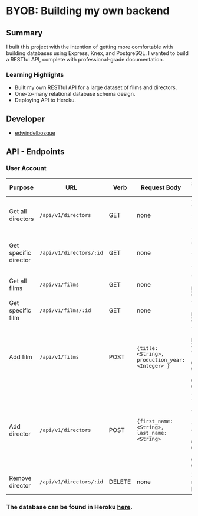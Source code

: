# BYOB: Building my own backend

## Summary
I built this project with the intention of getting more comfortable with building databases using Express, Knex, and PostgreSQL. I wanted to build a RESTful API, complete with professional-grade documentation.

### Learning Highlights
- Built my own RESTful API for a large dataset of films and directors.
- One-to-many relational database schema design.
- Deploying API to Heroku.

## Developer
- [edwindelbosque](https://github.com/edwindelbosque)

## API - Endpoints

### User Account

| Purpose | URL | Verb | Request Body | Sample Success Response |
|----|----|----|----|----|
| Get all directors |`/api/v1/directors`| GET | none | `{id: 2, first_name: "Alex", last_name: "Soong", film_id: 23}` |
| Get specific director |`/api/v1/directors/:id`| GET | none | `{id: 2, first_name: "Alex", last_name: "Soong", film_id: 23}` |
| Get all films |`/api/v1/films`| GET | none | `{id: 1, title: "Skyfall", production_year: 2012}` |
| Get specific film |`/api/v1/films/:id`| GET | none | `{id: 1, title: "Skyfall", production_year: 2012}` |
| Add film |`/api/v1/films`| POST | `{title: <String>, production_year: <Integer> }` | `{id: 2, title: "Skyfall", production_year: 2012, created_at: "2019-11-25 03:12:12.102699-07", updated_at: "2019-11-25 03:12:12.102699-07" }` |
| Add director |`/api/v1/directors`| POST | `{first_name: <String>, last_name: <String>` | `{id: 4, first_name: "Sam", last_name: "Mendes", film_id: 2 created_at: "2019-11-25 03:12:12.102699-07", updated_at: "2019-11-25 03:12:12.102699-07"}` |
| Remove director |`/api/v1/directors/:id`| DELETE | none | 204 status code, no response body content |


### The **database** can be found in Heroku [here](https://edb-byob.herokuapp.com/).
